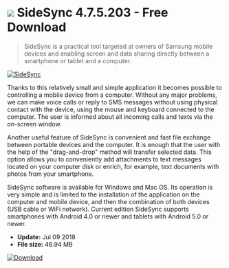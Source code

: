 # ![](https://cdn.softexe.net/static/icon/f/sidesync-10057.png) SideSync 4.7.5.203 - Free Download

> SideSync is a practical tool targeted at owners of Samsung mobile devices and enabling screen and data sharing directly between a smartphone or tablet and a computer.

[![SideSync](https://gallery.dpcdn.pl/imgc/Tools/77855/g_-_420x350_1.5_-_x20170927141622_0.png)](https://softexe.net/win/hobbies-lifestyle/mobile/sidesync:pRReg.html)

Thanks to this relatively small and simple application it becomes possible to controlling a mobile device from a computer. Without any major problems, we can make voice calls or reply to SMS messages without using physical contact with the device, using the mouse and keyboard connected to the computer. The user is informed about all incoming calls and texts via the on-screen window.
 
 Another useful feature of SideSync is convenient and fast file exchange between portable devices and the computer. It is enough that the user with the help of the "drag-and-drop" method will transfer selected data. This option allows you to conveniently add attachments to text messages located on your computer disk or enrich, for example, text documents with photos from your smartphone.
 
 SideSync software is available for Windows and Mac OS. Its operation is very simple and is limited to the installation of the application on the computer and mobile device, and then the combination of both devices (USB cable or WiFi network). Current edition SideSync supports smartphones with Android 4.0 or newer and tablets with Android 5.0 or newer.


- **Update:** Jul 09 2018
- **File size:** 46.94 MB

[![Download](https://cdn.softexe.net/static/img/download.png)](https://softexe.net/win/hobbies-lifestyle/mobile/sidesync:pRReg.html)

